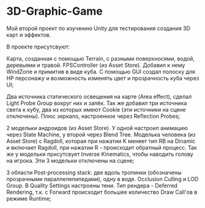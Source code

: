 # 3D-Graphic-Game
Мой второй проект по изучению Unity для тестирования создания 3D карт и эффектов.

В проекте присутсвуют:

Карта, созданная с помощью Terrain, с разными поверхносями, водой, деревьями и травой.
FPSController (из Asset Store). Добавил к нему WindZone и примитив в виде куба. С помощью GUI создал полоску для HP персонажу и возможность изменять цвет и прозрачность куба через UI;

Два источника статического освещения на карте (Area effect), сделал Light Probe Group вокруг них и запёк. Так же добавил три источника света к кубу, два из которых имеют Cookie (эти источники на сцене отключены). Плюс зеркало, настроенное через Reflection Probes;

2 модельки андроидов (из Asset Store). У одной настроил анимацию через State Machine, у второй через Blend Tree. Моделька человека (из Asset Store) с Ragdoll, которая при нажатии K меняет тип RB на Dinamic и включает Ragdoll, при нажатии R - происходит обратный процесс. Так же у модельки присутсвует Inverse Kinematics, чтобы наводить голову на игрока. Эти 3 модельки отключены на сцене; 

3 области Post-processing stack: две вдоль тропинки (обозначены прозрачными параллелепипедами), одну в воде.
Occlusion Culling и LOD Group. В Quality Settings настроены тени.
Тип рендера - Deferred Rendering, т.к. с Forward происходит большее количество Draw Call'ов в режиме Runtime;
